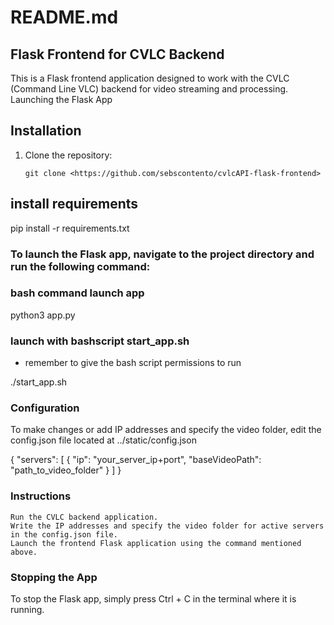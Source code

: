 # README.md

## Flask Frontend for CVLC Backend

This is a Flask frontend application designed to work with the CVLC (Command Line VLC) backend for video streaming and processing.
Launching the Flask App

## Installation

1. Clone the repository:

    ```
    git clone <https://github.com/sebscontento/cvlcAPI-flask-frontend>
    ```


## install requirements

pip install -r requirements.txt

### To launch the Flask app, navigate to the project directory and run the following command:


### bash command launch app 

python3 app.py

### launch with bashscript start_app.sh
- remember to give the bash script permissions to run 


./start_app.sh



### Configuration

To make changes or add IP addresses and specify the video folder, edit the config.json file located at ../static/config.json

{
  "servers": [
    {
      "ip": "your_server_ip+port",
      "baseVideoPath": "path_to_video_folder"
    }
  ]
}

### Instructions

    Run the CVLC backend application.
    Write the IP addresses and specify the video folder for active servers in the config.json file.
    Launch the frontend Flask application using the command mentioned above.


### Stopping the App

To stop the Flask app, simply press Ctrl + C in the terminal where it is running.